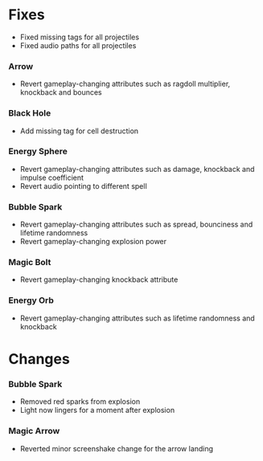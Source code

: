 # Fixes
- Fixed missing tags for all projectiles
- Fixed audio paths for all projectiles

### Arrow
- Revert gameplay-changing attributes such as ragdoll multiplier, knockback and bounces
### Black Hole
- Add missing tag for cell destruction 
### Energy Sphere
- Revert gameplay-changing attributes such as damage, knockback and impulse coefficient
- Revert audio pointing to different spell
### Bubble Spark
- Revert gameplay-changing attributes such as spread, bounciness and lifetime randomness
- Revert gameplay-changing explosion power
### Magic Bolt
- Revert gameplay-changing knockback attribute
### Energy Orb
- Revert gameplay-changing attributes such as lifetime randomness and knockback

# Changes

### Bubble Spark
- Removed red sparks from explosion
- Light now lingers for a moment after explosion
### Magic Arrow
- Reverted minor screenshake change for the arrow landing
